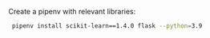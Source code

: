 Create a pipenv with relevant libraries:
```bash 
 pipenv install scikit-learn==1.4.0 flask --python=3.9
```
